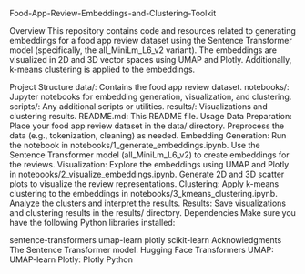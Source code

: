 Food-App-Review-Embeddings-and-Clustering-Toolkit

Overview
This repository contains code and resources related to generating embeddings for a food app review dataset using the Sentence Transformer model (specifically, the all_MiniLm_L6_v2 variant). The embeddings are visualized in 2D and 3D vector spaces using UMAP and Plotly. Additionally, k-means clustering is applied to the embeddings.

Project Structure
data/: Contains the food app review dataset.
notebooks/: Jupyter notebooks for embedding generation, visualization, and clustering.
scripts/: Any additional scripts or utilities.
results/: Visualizations and clustering results.
README.md: This README file.
Usage
Data Preparation:
Place your food app review dataset in the data/ directory.
Preprocess the data (e.g., tokenization, cleaning) as needed.
Embedding Generation:
Run the notebook in notebooks/1_generate_embeddings.ipynb.
Use the Sentence Transformer model (all_MiniLm_L6_v2) to create embeddings for the reviews.
Visualization:
Explore the embeddings using UMAP and Plotly in notebooks/2_visualize_embeddings.ipynb.
Generate 2D and 3D scatter plots to visualize the review representations.
Clustering:
Apply k-means clustering to the embeddings in notebooks/3_kmeans_clustering.ipynb.
Analyze the clusters and interpret the results.
Results:
Save visualizations and clustering results in the results/ directory.
Dependencies
Make sure you have the following Python libraries installed:

sentence-transformers
umap-learn
plotly
scikit-learn
Acknowledgments
The Sentence Transformer model: Hugging Face Transformers
UMAP: UMAP-learn
Plotly: Plotly Python
